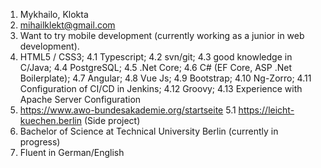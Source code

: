 1. Mykhailo, Klokta
2. mihailklekt@gmail.com
3. Want to try mobile development (currently working as a junior in web development).
4. HTML5 / CSS3;
   4.1 Typescript;
   4.2 svn/git;
   4.3 good knowledge in C/Java;
   4.4 PostgreSQL;
   4.5 .Net Core;
   4.6 C# (EF Core, ASP .Net Boilerplate);
   4.7 Angular;
   4.8 Vue Js;
   4.9 Bootstrap;
   4.10 Ng-Zorro;
   4.11 Configuration of CI/CD in Jenkins;
   4.12 Groovy;
   4.13 Experience with Apache Server Configuration
5. https://www.awo-bundesakademie.org/startseite
   5.1 https://leicht-kuechen.berlin (Side project)
6. Bachelor of Science at Technical University Berlin (currently in progress)
7. Fluent in German/English
